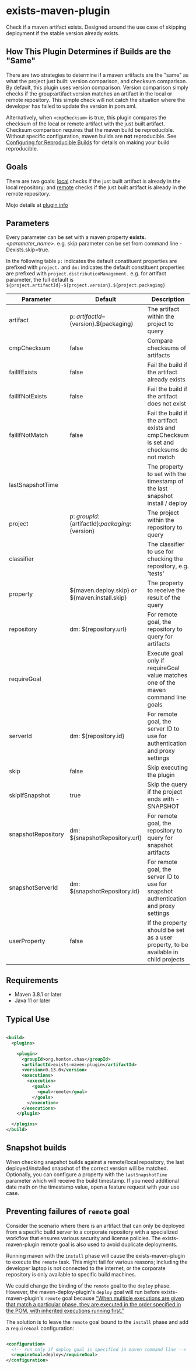 # exists-maven-plugin

Check if a maven artifact exists. Designed around the use case of skipping deployment if the stable
version already exists.

## How This Plugin Determines if Builds are the "Same"
There are two strategies to determine if a maven artifacts are the "same" as what the project just
built: version comparison, and checksum comparison.  By default, this plugin uses version comparison.
Version comparison simply checks if the group:artifact:version matches an artifact in the local or
remote repository.  This simple check will not catch the situation where the developer has failed to
update the version in pom.xml.

Alternatively, when `<cmpChecksum>` is true, this plugin compares the checksum of the local or remote
artifact with the just built artifact.  Checksum comparison requires that the maven build be
reproducible.  Without specific configuration, maven builds are **not** reproducible.  See
[Configuring for Reproducible Builds](https://maven.apache.org/guides/mini/guide-reproducible-builds.html)
for details on making your build reproducible.

## Goals

There are two goals: [local](https://chonton.github.io/exists-maven-plugin/local-mojo.html)
checks if the just built artifact is already in the local repository;
and [remote](https://chonton.github.io/exists-maven-plugin/remote-mojo.html) checks if the
just built artifact is already in the remote repository.

Mojo details at [plugin info](https://chonton.github.io/exists-maven-plugin/plugin-info.html)

## Parameters

Every parameter can be set with a maven property **exists.**_<parameter_name\>_. e.g. skip parameter
can be set from command line -Dexists.skip=true.

In the following table `p:` indicates the default constituent properties are prefixed with
`project.` and `dm:` indicates the default constituent properties are prefixed with
`project.distributionManagement.` e.g. for artifact parameter, the full default is
`${project.artifactId}-${project.version}.${project.packaging}`

| Parameter           | Default                                             | Description                                                                             |
|---------------------|-----------------------------------------------------|-----------------------------------------------------------------------------------------|
| artifact            | p: ${artifactId}-${version}.${packaging}            | The artifact within the project to query                                                |
| cmpChecksum         | false                                               | Compare checksums of artifacts                                                          |
| failIfExists        | false                                               | Fail the build if the artifact already exists                                           |
| failIfNotExists     | false                                               | Fail the build if the artifact does not exist                                           |
| failIfNotMatch      | false                                               | Fail the build if the artifact exists and cmpChecksum is set and checksums do not match |
| lastSnapshotTime    |                                                     | The property to set with the timestamp of the last snapshot install / deploy            |
| project             | p: ${groupId}:${artifactId}:${packaging}:${version} | The project within the repository to query                                              |
| classifier          |                                                     | The classifier to use for checking the repository, e.g. 'tests'                         |
| property            | ${maven.deploy.skip} _or_ ${maven.install.skip}     | The property to receive the result of the query                                         |
| repository          | dm: ${repository.url}                               | For remote goal, the repository to query for artifacts                                  |
| requireGoal         |                                                     | Execute goal only if requireGoal value matches one of the maven command line goals      |
| serverId            | dm: ${repository.id}                                | For remote goal, the server ID to use for authentication and proxy settings             |
| skip                | false                                               | Skip executing the plugin                                                               |
| skipIfSnapshot      | true                                                | Skip the query if the project ends with -SNAPSHOT                                       |
| snapshotRepository  | dm: ${snapshotRepository.url}                       | For remote goal, the repository to query for snapshot artifacts                         |
| snapshotServerId    | dm: ${snapshotRepository.id}                        | For remote goal, the server ID to use for snapshot authentication and proxy settings    |
| userProperty        | false                                               | If the property should be set as a user property, to be available in child projects     |

## Requirements

- Maven 3.8.1 or later
- Java 11 or later

## Typical Use

```xml

<build>
  <plugins>

    <plugin>
      <groupId>org.honton.chas</groupId>
      <artifactId>exists-maven-plugin</artifactId>
      <version>0.13.0</version>
      <executions>
        <execution>
          <goals>
            <goal>remote</goal>
          </goals>
        </execution>
      </executions>
    </plugin>

  </plugins>
</build>
```

## Snapshot builds

When checking snapshot builds against a remote/local repository, the last deployed/installed
snapshot of the correct version will be matched. Optionally, you can configure a property with
the `lastSnapshotTime` parameter which will receive the build timestamp. If you need additional date
math on the timestamp value, open a feature request with your use case.

## Preventing failures of `remote` goal

Consider the scenario where there is an artifact that can only be deployed from a specific build
server to a corporate repository with a specialized workflow that ensures various security and
license policies. The exists-maven-plugin remote goal is also used to avoid duplicate deployments.

Running maven with the `install` phase will cause the exists-maven-plugin to execute the `remote`
task. This might fail for various reasons; including the developer laptop is not connected to the
internet, or the corporate repository is only available to specific build machines.

We could change the binding of the `remote` goal to the `deploy` phase. However, the
maven-deploy-plugin's `deploy` goal will run before exists-maven-plugin's `remote` goal because
["When multiple executions are given that match a particular phase, they are executed in the order
specified in the POM, with inherited executions running first."](https://maven.apache.org/guides/introduction/introduction-to-the-lifecycle.html#plugins)

The solution is to leave the `remote` goal bound to the `install` phase and add a `requireGoal`
configuration:

```xml

<configuration>
  <!-- run only if deploy goal is specified in maven command line -->
  <requireGoal>deploy</requireGoal>
</configuration>
```
